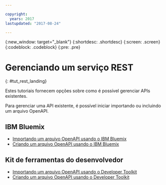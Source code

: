 ```yaml
---

copyright:
  years: 2017
lastupdated: "2017-08-24"

---
```



{:new_window: target="_blank"}
{:shortdesc: .shortdesc}
{:screen: .screen}
{:codeblock: .codeblock}
{:pre: .pre}

# Gerenciando um serviço REST
{: #tut_rest_landing}

Estes tutoriais fornecem opções sobre como é possível gerenciar APIs existentes.

Para gerenciar uma API existente, é possível iniciar importando ou incluindo um arquivo OpenAPI.

## IBM Bluemix

- [Importando um arquivo OpenAPI usando o IBM Bluemix](tut_import_openapi_rest_bm.html)
- [Criando um arquivo OpenAPI usando o IBM Bluemix](tut_add_openapi_rest_bm.html)

## Kit de ferramentas do desenvolvedor

- [Importando um arquivo OpenAPI usando o Developer Toolkit](tut_import_openapi_rest_tk.html)
- [Criando um arquivo OpenAPI usando o Developer Toolkit](tut_add_openapi_rest_tk.html)










